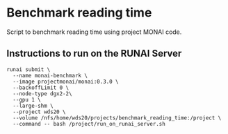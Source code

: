 # Benchmark reading time

Script to benchmark reading time using project MONAI code.

## Instructions to run on the RUNAI Server

```
runai submit \
  --name monai-benchmark \
  --image projectmonai/monai:0.3.0 \
  --backoffLimit 0 \
  --node-type dgx2-2\
  --gpu 1 \
  --large-shm \
  --project wds20 \
  --volume /nfs/home/wds20/projects/benchmark_reading_time:/project \
  --command -- bash /project/run_on_runai_server.sh
```
